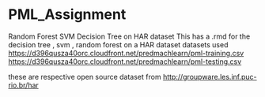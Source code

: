 # PML_Assignment
Random Forest SVM Decision Tree  on HAR dataset
This has a .rmd for the decision tree , svm , random forest on a HAR dataset 
datasets used https://d396qusza40orc.cloudfront.net/predmachlearn/pml-training.csv
https://d396qusza40orc.cloudfront.net/predmachlearn/pml-testing.csv

these are respective open source dataset from http://groupware.les.inf.puc-rio.br/har
